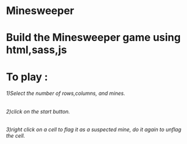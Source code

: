 # Minesweeper
# Build the Minesweeper game using html,sass,js
# To play :
###### 1)Select the number of rows,columns, and mines.
###### 2)click on the start button.
###### 3)right click on a cell to flag it as a suspected mine, do it again to unflag the cell.
